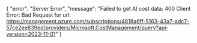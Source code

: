{
  "error": "Server Error",
  "message": "Failed to get AI cost data: 400 Client Error: Bad Request for url: https://management.azure.com/subscriptions/4818a6ff-5163-43a7-adc7-57ce2ee839ed/providers/Microsoft.CostManagement/query?api-version=2023-11-01"
}